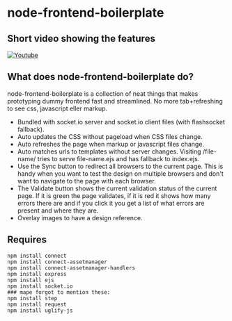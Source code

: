 # node-frontend-boilerplate
## Short video showing the features
[![Youtube](http://mape.me/node-boilerplate.png "Youtube video")](http://www.youtube.com/watch?v=esKYgej26dw)


## What does node-frontend-boilerplate do?

node-frontend-boilerplate is a collection of neat things that makes prototyping
dummy frontend fast and streamlined. No more tab+refreshing to see css,
javascript eller markup.

* Bundled with socket.io server and socket.io client files (with flashsocket
  fallback).
* Auto updates the CSS without pageload when CSS files change.
* Auto refreshes the page when markup or javascript files change.
* Auto matches urls to templates without server changes. Visiting /file-name/
  tries to serve file-name.ejs and has fallback to index.ejs.
* Use the Sync button to redirect all browsers to the current page. This is
  handy when you want to test the design on multiple browsers and don't want to
  navigate to the page with each browser.
* The Validate button shows the current validation status of the current page.
  If it is green the page validates, if it is red it shows how many errors there
  are and if you click it you get a list of what errors are present and where
  they are.
* Overlay images to have a design reference.

## Requires
    npm install connect
    npm install connect-assetmanager
    npm install connect-assetmanager-handlers
    npm install express
    npm install ejs
    npm install socket.io
    ### mape forgot to mention these:
    npm install step
    npm install request
    npm install uglify-js